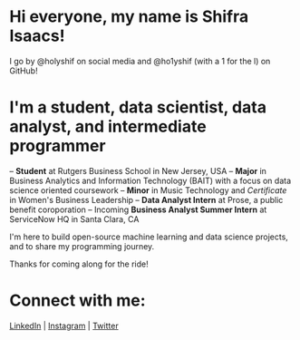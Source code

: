# Hi everyone, my name is Shifra Isaacs!
I go by @holyshif on social media and @ho1yshif (with a 1 for the l) on GitHub!

# I'm a student, data scientist, data analyst, and intermediate programmer
– **Student** at Rutgers Business School in New Jersey, USA
– **Major** in Business Analytics and Information Technology (BAIT) with a focus on data science oriented coursework
– **Minor** in Music Technology and *Certificate* in Women's Business Leadership
– **Data Analyst Intern** at Prose, a public benefit coroporation
– Incoming **Business Analyst Summer Intern** at ServiceNow HQ in Santa Clara, CA

I'm here to build open-source machine learning and data science projects, and to share my programming journey.

Thanks for coming along for the ride!

# Connect with me:
[LinkedIn](https://www.linkedin.com/in/shifra-isaacs/) | [Instagram](https://www.instagram.com/holyshif/) | [Twitter](https://.twitter.com/holyshif)

